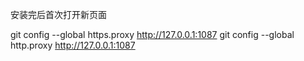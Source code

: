 安装完后首次打开新页面

git config --global https.proxy http://127.0.0.1:1087
git config --global http.proxy http://127.0.0.1:1087